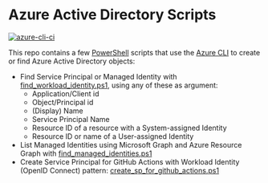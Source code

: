 # Azure Active Directory Scripts

[![azure-cli-ci](https://github.com/geekzter/azure-active-directory-scripts/actions/workflows/ci.yml/badge.svg)](https://github.com/geekzter/azure-active-directory-scripts/actions/workflows/ci.yml)

This repo contains a few [PowerShell](https://github.com/PowerShell/PowerShell) scripts that use the [Azure CLI](https://github.com/Azure/azure-cli) to create or find Azure Active Directory objects:

- Find Service Principal or Managed Identity with [find_workload_identity.ps1](scripts/find_workload_identity.ps1), using any of these as argument:
  - Application/Client id
  - Object/Principal id
  - (Display) Name
  - Service Principal Name
  - Resource ID of a resource with a System-assigned Identity
  - Resource ID or name of a User-assigned Identity
- List Managed Identities using Microsoft Graph and Azure Resource Graph with [find_managed_identities.ps1](scripts/find_managed_identities.ps1)
- Create Service Principal for GitHub Actions with Workload Identity (OpenID Connect) pattern: [create_sp_for_github_actions.ps1](github-actions.md)   

